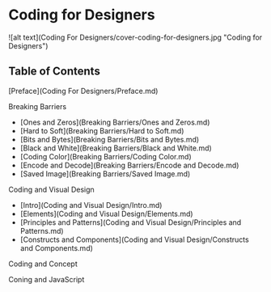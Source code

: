 # Coding for Designers

![alt text](Coding For Designers/cover-coding-for-designers.jpg "Coding for Designers")

## Table of Contents

[Preface](Coding For Designers/Preface.md)

Breaking Barriers
- [Ones and Zeros](Breaking Barriers/Ones and Zeros.md)
- [Hard to Soft](Breaking Barriers/Hard to Soft.md)
- [Bits and Bytes](Breaking Barriers/Bits and Bytes.md)
- [Black and White](Breaking Barriers/Black and White.md)
- [Coding Color](Breaking Barriers/Coding Color.md)
- [Encode and Decode](Breaking Barriers/Encode and Decode.md)
- [Saved Image](Breaking Barriers/Saved Image.md)

Coding and Visual Design
- [Intro](Coding and Visual Design/Intro.md)
- [Elements](Coding and Visual Design/Elements.md)
- [Principles and Patterns](Coding and Visual Design/Principles and Patterns.md)
- [Constructs and Components](Coding and Visual Design/Constructs and Components.md)

Coding and Concept

Coning and JavaScript
